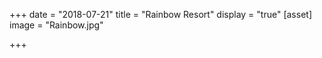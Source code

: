 +++
date = "2018-07-21"
title = "Rainbow Resort"
display = "true"
[asset]
image =  "Rainbow.jpg"

+++
